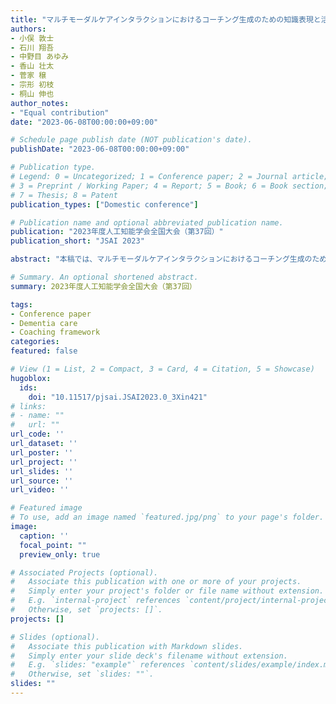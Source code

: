 ```yaml
---
title: "マルチモーダルケアインタラクションにおけるコーチング生成のための知識表現と活用"
authors:
- 小俣 敦士
- 石川 翔吾
- 中野目 あゆみ
- 香山 壮太
- 菅家 穣
- 宗形 初枝
- 桐山 伸也
author_notes:
- "Equal contribution"
date: "2023-06-08T00:00:00+09:00"

# Schedule page publish date (NOT publication's date).
publishDate: "2023-06-08T00:00:00+09:00"

# Publication type.
# Legend: 0 = Uncategorized; 1 = Conference paper; 2 = Journal article;
# 3 = Preprint / Working Paper; 4 = Report; 5 = Book; 6 = Book section;
# 7 = Thesis; 8 = Patent
publication_types: ["Domestic conference"]

# Publication name and optional abbreviated publication name.
publication: "2023年度人工知能学会全国大会（第37回）"
publication_short: "JSAI 2023"

abstract: "本稿では、マルチモーダルケアインタラクションにおけるコーチング生成のための知識表現とその活用について示す。筆者らは、マルチモーダルケア技術習得のためのビデオコーチング環境を開発してきた。このビデオコーチング環境のフレームワークを用いることで、指導者のコーチング知識を整理するための構造を設計した。251件のコーチングデータから得られたコーチング知識を、ポジティブ知識、ネガティブ知識、デバッグ能力、目標の4つに分類し、ポジティブ知識を用いてケアの流れをスクリプト理論で記述することで有効性を示した。"

# Summary. An optional shortened abstract.
summary: 2023年度人工知能学会全国大会（第37回）

tags:
- Conference paper
- Dementia care
- Coaching framework
categories: 
featured: false

# View (1 = List, 2 = Compact, 3 = Card, 4 = Citation, 5 = Showcase)
hugoblox:
  ids:
    doi: "10.11517/pjsai.JSAI2023.0_3Xin421"
# links:
# - name: ""
#   url: ""
url_code: ''
url_dataset: ''
url_poster: ''
url_project: ''
url_slides: ''
url_source: ''
url_video: ''

# Featured image
# To use, add an image named `featured.jpg/png` to your page's folder. 
image:
  caption: ''
  focal_point: ""
  preview_only: true

# Associated Projects (optional).
#   Associate this publication with one or more of your projects.
#   Simply enter your project's folder or file name without extension.
#   E.g. `internal-project` references `content/project/internal-project/index.md`.
#   Otherwise, set `projects: []`.
projects: []

# Slides (optional).
#   Associate this publication with Markdown slides.
#   Simply enter your slide deck's filename without extension.
#   E.g. `slides: "example"` references `content/slides/example/index.md`.
#   Otherwise, set `slides: ""`.
slides: ""
---
```

